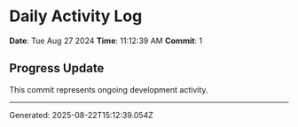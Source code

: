 # Daily Activity Log

**Date**: Tue Aug 27 2024
**Time**: 11:12:39 AM
**Commit**: 1

## Progress Update

This commit represents ongoing development activity.

---
Generated: 2025-08-22T15:12:39.054Z
